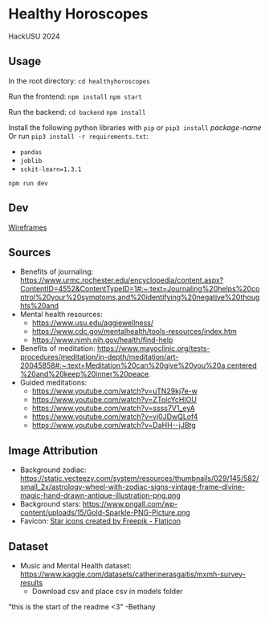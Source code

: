 # Healthy Horoscopes

HackUSU 2024

## Usage

In the root directory:
`cd healthyhoroscopes`

Run the frontend:
`npm install`
`npm start`

Run the backend:
`cd backend`
`npm install`

Install the following python libraries with `pip` or `pip3 install` _package-name_ Or run `pip3 install -r requirements.txt`:

- `pandas`
- `joblib`
- `sckit-learn=1.3.1`

`npm run dev`

## Dev

[Wireframes](https://www.figma.com/file/IuSJoix7ImN4JmFpyI25Cu/HackUSU-2024?type=design&node-id=0%3A1&mode=design&t=Bh2UIl73O9gClTaM-1)

## Sources

- Benefits of journaling: https://www.urmc.rochester.edu/encyclopedia/content.aspx?ContentID=4552&ContentTypeID=1#:~:text=Journaling%20helps%20control%20your%20symptoms,and%20identifying%20negative%20thoughts%20and
- Mental health resources:
  - https://www.usu.edu/aggiewellness/
  - https://www.cdc.gov/mentalhealth/tools-resources/index.htm
  - https://www.nimh.nih.gov/health/find-help
- Benefits of meditation: https://www.mayoclinic.org/tests-procedures/meditation/in-depth/meditation/art-20045858#:~:text=Meditation%20can%20give%20you%20a,centered%20and%20keep%20inner%20peace.
- Guided meditations:
  - https://www.youtube.com/watch?v=uTN29kj7e-w
  - https://www.youtube.com/watch?v=ZToicYcHIOU
  - https://www.youtube.com/watch?v=ssss7V1_eyA
  - https://www.youtube.com/watch?v=vj0JDwQLof4
  - https://www.youtube.com/watch?v=DaHH--jJBtg

## Image Attribution

- Background zodiac: https://static.vecteezy.com/system/resources/thumbnails/029/145/582/small_2x/astrology-wheel-with-zodiac-signs-vintage-frame-divine-magic-hand-drawn-antique-illustration-png.png
- Background stars: https://www.pngall.com/wp-content/uploads/15/Gold-Sparkle-PNG-Picture.png
- Favicon: <a href="https://www.flaticon.com/free-icons/star" title="star icons">Star icons created by Freepik - Flaticon</a>

## Dataset

- Music and Mental Health dataset: https://www.kaggle.com/datasets/catherinerasgaitis/mxmh-survey-results
  - Download csv and place csv in models folder

"this is the start of the readme <3" -Bethany
